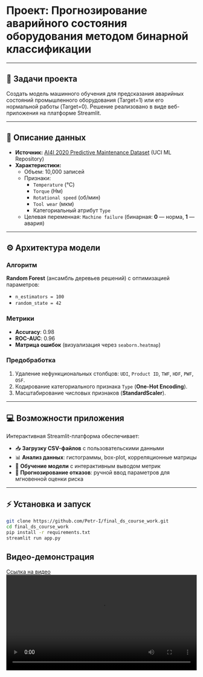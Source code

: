 # Проект: Прогнозирование аварийного состояния оборудования методом бинарной классификации

---

## 🎯 Задачи проекта  
Создать модель машинного обучения для предсказания аварийных состояний промышленного оборудования (Target=1) или его нормальной работы (Target=0). Решение реализовано в виде веб-приложения на платформе Streamlit.

---

## 📂 Описание данных  
- **Источник:** [AI4I 2020 Predictive Maintenance Dataset](https://archive.ics.uci.edu/dataset/601/predictive+maintenance+dataset) (UCI ML Repository)  
- **Характеристики:**  
  - Объем: 10,000 записей  
  - Признаки:  
    - `Temperature` (°C)  
    - `Torque` (Нм)  
    - `Rotational speed` (об/мин)  
    - `Tool wear` (мкм)  
    - Категориальный атрибут `Type`  
  - Целевая переменная: `Machine failure` (бинарная: **0** — норма, **1** — авария)  

---

## ⚙️ Архитектура модели  
### Алгоритм  
**Random Forest** (ансамбль деревьев решений) с оптимизацией параметров:  
- `n_estimators = 100`  
- `random_state = 42`  

### Метрики  
- **Accuracy**: 0.98  
- **ROC-AUC**: 0.96  
- **Матрица ошибок** (визуализация через `seaborn.heatmap`)  

### Предобработка  
1. Удаление нефункциональных столбцов: `UDI`, `Product ID`, `TWF`, `HDF`, `PWF`, `OSF`.  
2. Кодирование категориального признака `Type` (**One-Hot Encoding**).  
3. Масштабирование числовых признаков (**StandardScaler**).  

---

## 💻 Возможности приложения  
Интерактивная Streamlit-платформа обеспечивает:  
- 📥 **Загрузку CSV-файлов** с пользовательскими данными  
- 📊 **Анализ данных**: гистограммы, box-plot, корреляционные матрицы  
- 🧠 **Обучение модели** с интерактивным выводом метрик  
- 🔮 **Прогнозирование отказов**: ручной ввод параметров для мгновенной оценки риска  

---

## ⚡ Установка и запуск  
```bash
git clone https://github.com/Petr-I/final_ds_course_work.git
cd final_ds_course_work
pip install -r requirements.txt
streamlit run app.py
```

## Видео-демонстрация
[Ссылка на видео](video/demo.mkv)
<video src="video/demo.mp4" controls width="100%"></video>
